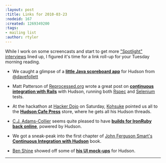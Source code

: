 ```yaml
---
:layout: post
:title: Links for 2010-03-23
:nodeid: 167
:created: 1269349200
:tags:
- mailing list
:author: rtyler
---
```

While I work on some screencasts and start to get more ["Spotlight" interviews](https://jenkins.io/node/tags/interview) lined up, I figured it's time for a link roll-up for your Tuesday morning reading. 

* We caught a glimpse of a **[little Java scoreboard app](https://twitpic.com/152xhr)** for Hudson from [@davefollett](https://twitter.com/davefollett)

* Matt Patterson of <a id="aptureLink_NDKUoNYokk" href="https://reprocessed.org/">Reprocessed.org</a> wrote a great post on **[continuous integration with Rails](https://reprocessed.org/blog/easy_rails_ci_with_hudson)** with Hudson, running both <a id="aptureLink_TIt3UZtbhZ" href="https://en.wikipedia.org/wiki/RSpec">Rspec</a> and <a id="aptureLink_U6kYCLjJtL" href="https://seleniumhq.org/">Selenium</a> tests.

* At the hackathon at <a id="aptureLink_HMf1IRo7hi" href="https://twitter.com/hackerdojo">Hacker Dojo</a> on Saturday, <a id="aptureLink_fqqK3Pi1s2" href="https://twitter.com/kohsukekawa">Kohsuke</a> pointed us all to the **[Hudson Cafe Press](https://www.cafepress.com/hudson_ci)** store, where he gets all his Hudson threads.

* <a id="aptureLink_GbgYQ4lgDT" href="https://twitter.com/cjadamscollier">C.J. Adams-Collier</a> seems quite pleased to have **[builds for IronRuby back online](https://wp.colliertech.org/cj/?p=795)**, powered by Hudson.

* We got a sneak-peak into the first chapter of <a id="aptureLink_mciOR3wZdP" href="https://twitter.com/wakaleo">John Ferguson Smart's</a> **[Continuous Integration with Hudson](http://www.wakaleo.com/books/continuous-integration-with-hudson-the-book)** book.

* <a id="aptureLink_mbIeDJ1raQ" href="https://twitter.com/bshine">Ben Shine</a> showed off some of **[his UI mock-ups](https://wiki.jenkins.io/display/JENKINS/UI+Mockups)** for Hudson.

----
